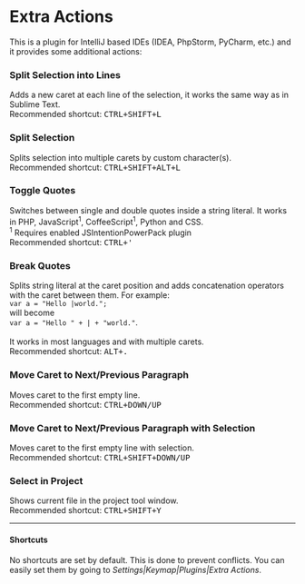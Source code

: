 # Extra Actions
This is a plugin for IntelliJ based IDEs (IDEA, PhpStorm, PyCharm, etc.) and it provides some additional actions:

### Split Selection into Lines
Adds a new caret at each line of the selection, it works the same way as in Sublime Text.<br>
Recommended shortcut: <kbd>CTRL+SHIFT+L</kbd>

### Split Selection
Splits selection into multiple carets by custom character(s).<br>
Recommended shortcut: <kbd>CTRL+SHIFT+ALT+L</kbd>

### Toggle Quotes
Switches between single and double quotes inside a string literal.
It works in PHP, JavaScript<sup>1</sup>, CoffeeScript<sup>1</sup>, Python and CSS.<br>
<sup>1</sup> Requires enabled JSIntentionPowerPack plugin<br>
Recommended shortcut: <kbd>CTRL+'</kbd>

### Break Quotes
Splits string literal at the caret position and adds concatenation
operators with the caret between them. For example:<br>
`var a = "Hello |world.";`<br>
will become<br>
`var a = "Hello " + | + "world."`.<br>
<br>It works in most languages and with multiple carets.<br>
Recommended shortcut: <kbd>ALT+.</kbd>

### Move Caret to Next/Previous Paragraph
Moves caret to the first empty line.<br>
Recommended shortcut: <kbd>CTRL+DOWN/UP</kbd>

### Move Caret to Next/Previous Paragraph with Selection
Moves caret to the first empty line with selection.<br>
Recommended shortcut: <kbd>CTRL+SHIFT+DOWN/UP</kbd>

### Select in Project
Shows current file in the project tool window.<br>
Recommended shortcut: <kbd>CTRL+SHIFT+Y</kbd>

* * *

#### Shortcuts
No shortcuts are set by default. This is done to prevent conflicts.
You can easily set them by going to _Settings|Keymap|Plugins|Extra Actions_.

